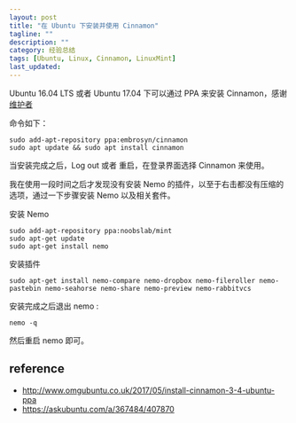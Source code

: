 ```yaml
---
layout: post
title: "在 Ubuntu 下安装并使用 Cinnamon"
tagline: ""
description: ""
category: 经验总结
tags: [Ubuntu, Linux, Cinnamon, LinuxMint]
last_updated: 
---
```


Ubuntu 16.04 LTS 或者 Ubuntu 17.04 下可以通过 PPA 来安装 Cinnamon，感谢[维护者](https://launchpad.net/~embrosyn/+archive/ubuntu/cinnamon)

命令如下：

	sudo add-apt-repository ppa:embrosyn/cinnamon
	sudo apt update && sudo apt install cinnamon

当安装完成之后，Log out 或者 重启，在登录界面选择 Cinnamon 来使用。

我在使用一段时间之后才发现没有安装 Nemo 的插件，以至于右击都没有压缩的选项，通过一下步骤安装 Nemo 以及相关套件。

安装 Nemo

	sudo add-apt-repository ppa:noobslab/mint
	sudo apt-get update
	sudo apt-get install nemo

安装插件

	sudo apt-get install nemo-compare nemo-dropbox nemo-fileroller nemo-pastebin nemo-seahorse nemo-share nemo-preview nemo-rabbitvcs

安装完成之后退出 nemo :

	nemo -q

然后重启 nemo 即可。


## reference

- <http://www.omgubuntu.co.uk/2017/05/install-cinnamon-3-4-ubuntu-ppa>
- <https://askubuntu.com/a/367484/407870>

